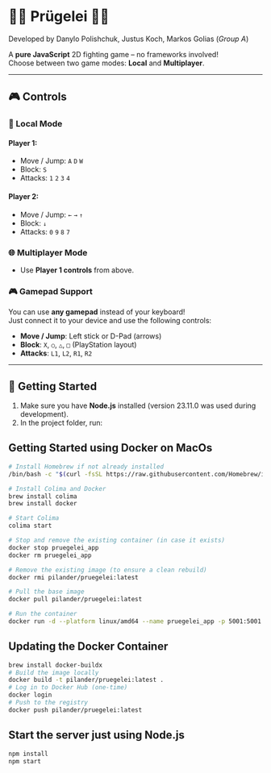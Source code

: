 # 👊🏿 Prügelei 👊🏿

Developed by Danylo Polishchuk, Justus Koch, Markos Golias (_Group A_)

A **pure JavaScript** 2D fighting game – no frameworks involved!  
Choose between two game modes: **Local** and **Multiplayer**.

---

## 🎮 Controls

### 👤 Local Mode

#### Player 1:

- Move / Jump: `A` `D` `W`
- Block: `S`
- Attacks: `1` `2` `3` `4`

#### Player 2:

- Move / Jump: `←` `→` `↑`
- Block: `↓`
- Attacks: `0` `9` `8` `7`

### 🌐 Multiplayer Mode

- Use **Player 1 controls** from above.

### 🎮 Gamepad Support

You can use **any gamepad** instead of your keyboard!  
Just connect it to your device and use the following controls:

- **Move / Jump**: Left stick or D-Pad (arrows)
- **Block**: `X`, `○`, `△`, `□` (PlayStation layout)
- **Attacks**: `L1`, `L2`, `R1`, `R2`

---

## 🚀 Getting Started

1. Make sure you have **Node.js** installed (version 23.11.0 was used during development).
2. In the project folder, run:

## Getting Started using Docker on MacOs

```bash
# Install Homebrew if not already installed
/bin/bash -c "$(curl -fsSL https://raw.githubusercontent.com/Homebrew/install/HEAD/install.sh)"

# Install Colima and Docker
brew install colima
brew install docker

# Start Colima
colima start

# Stop and remove the existing container (in case it exists)
docker stop pruegelei_app
docker rm pruegelei_app

# Remove the existing image (to ensure a clean rebuild)
docker rmi pilander/pruegelei:latest

# Pull the base image
docker pull pilander/pruegelei:latest

# Run the container
docker run -d --platform linux/amd64 --name pruegelei_app -p 5001:5001 pilander/pruegelei:latest
```

## Updating the Docker Container

```bash
brew install docker-buildx
# Build the image locally
docker build -t pilander/pruegelei:latest .
# Log in to Docker Hub (one-time)
docker login
# Push to the registry
docker push pilander/pruegelei:latest
```

## Start the server just using Node.js

```bash
npm install
npm start
```

